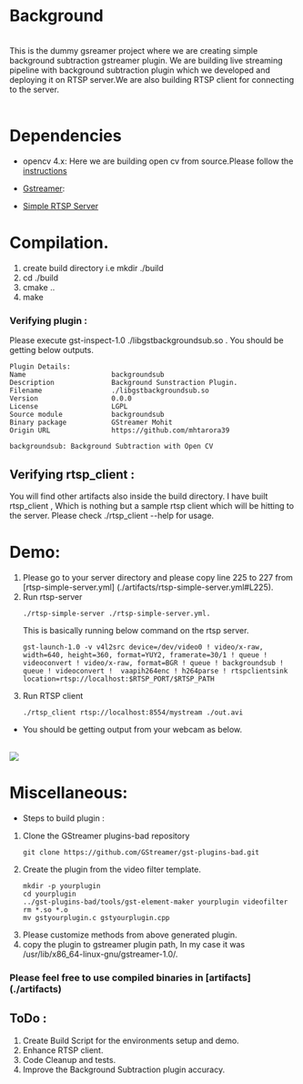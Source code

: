 # **Background**
</br>
This is the dummy gsreamer project where we are creating simple background subtraction gstreamer plugin. We are building live streaming pipeline with background subtraction plugin which we developed and deploying it on RTSP server.We are also building RTSP client for connecting to the server.

</br>
</br>

# **Dependencies**
* opencv  4.x: Here we are building open cv from source.Please follow the [instructions](https://docs.opencv.org/4.x/d7/d9f/tutorial_linux_install.html)

* [Gstreamer](https://gstreamer.freedesktop.org/documentation/installing/on-linux.html?gi-language=c):

* [Simple RTSP Server](https://github.com/aler9/rtsp-simple-server)


# Compilation.
  1. create build directory i.e mkdir ./build
  2. cd ./build
  3. cmake ..
  4. make
  ### Verifying plugin :
  Please execute gst-inspect-1.0 ./libgstbackgroundsub.so . You should be getting below outputs.
  ```
  Plugin Details:
  Name                     backgroundsub
  Description              Background Sunstraction Plugin.
  Filename                 ./libgstbackgroundsub.so
  Version                  0.0.0
  License                  LGPL
  Source module            backgroundsub
  Binary package           GStreamer Mohit
  Origin URL               https://github.com/mhtarora39

  backgroundsub: Background Subtraction with Open CV
  ```
  ##  Verifying rtsp_client :
  You will find other artifacts also inside the build directory. I have built rtsp_client , Which is nothing but a sample rtsp client which will be hitting to the server. Please check ./rtsp_client --help for usage.


# Demo:
1. Please go to your server directory and please copy line 225 to 227 from [rtsp-simple-server.yml] (./artifacts/rtsp-simple-server.yml#L225).
2. Run rtsp-server 
    ```
    ./rtsp-simple-server ./rtsp-simple-server.yml. 
    ```
    This is basically running below command on the rtsp server.
    ```
    gst-launch-1.0 -v v4l2src device=/dev/video0 ! video/x-raw, width=640, height=360, format=YUY2, framerate=30/1 ! queue ! videoconvert ! video/x-raw, format=BGR ! queue ! backgroundsub ! queue ! videoconvert !  vaapih264enc ! h264parse ! rtspclientsink location=rtsp://localhost:$RTSP_PORT/$RTSP_PATH
    ``` 
3. Run RTSP client 
    ```
    ./rtsp_client rtsp://localhost:8554/mystream ./out.avi
    ```

* You should be getting output from your webcam as below.
</br>
<img src="./artifacts/out.gif"/>

# Miscellaneous:
* Steps to build plugin : 
1. Clone the GStreamer plugins-bad repository
    ```
    git clone https://github.com/GStreamer/gst-plugins-bad.git
    ``` 
2. Create the plugin from the video filter template.
    ```
    mkdir -p yourplugin 
    cd yourplugin
    ../gst-plugins-bad/tools/gst-element-maker yourplugin videofilter
    rm *.so *.o
    mv gstyourplugin.c gstyourplugin.cpp
    ```
3. Please customize methods from above generated plugin.
4. copy the plugin to gstreamer plugin path, In my case it was /usr/lib/x86_64-linux-gnu/gstreamer-1.0/.


### Please feel free to use compiled binaries in [artifacts] (./artifacts)

## ToDo :
1. Create Build Script for the environments setup and demo.
2. Enhance RTSP client.
3. Code Cleanup and tests.
4. Improve the Background Subtraction plugin accuracy.



